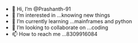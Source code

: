 - 👋 Hi, I’m @Prashanth-91
- 👀 I’m interested in ...knowing new things
- 🌱 I’m currently learning ...mainframes and python
- 💞️ I’m looking to collaborate on ...coding
- 📫 How to reach me ...8309916084

<!---
Prashanth-91/Prashanth-91 is a ✨ special ✨ repository because its `README.md` (this file) appears on your GitHub profile.
You can click the Preview link to take a look at your changes.
--->
